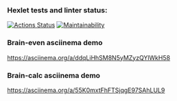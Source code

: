 ### Hexlet tests and linter status:
[![Actions Status](https://github.com/Pythonusus/python-project-49/actions/workflows/hexlet-check.yml/badge.svg)](https://github.com/Pythonusus/python-project-49/actions)
[![Maintainability](https://api.codeclimate.com/v1/badges/11ea1330cdbde1ec50c6/maintainability)](https://codeclimate.com/github/Pythonusus/python-project-49/maintainability)


### Brain-even asciinema demo
https://asciinema.org/a/ddqLiHhSM8N5yMZyzQYlWkH58


### Brain-calc asciinema demo
https://asciinema.org/a/55K0mxtFhFTSjqgE97SAhLUL9